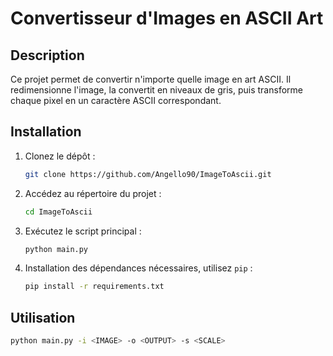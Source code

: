 # Convertisseur d'Images en ASCII Art

## Description
Ce projet permet de convertir n'importe quelle image en art ASCII. Il redimensionne l'image, la convertit en niveaux de gris, puis transforme chaque pixel en un caractère ASCII correspondant.

## Installation
1. Clonez le dépôt :
    ```sh
    git clone https://github.com/Angello90/ImageToAscii.git
    ```
2. Accédez au répertoire du projet :
    ```sh
    cd ImageToAscii
    ```
3. Exécutez le script principal :
    ```sh
    python main.py
    ```
4. Installation des dépendances nécessaires, utilisez `pip` :
    ```sh
    pip install -r requirements.txt
    ```
## Utilisation
```sh
python main.py -i <IMAGE> -o <OUTPUT> -s <SCALE>  
```
